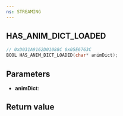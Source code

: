 ```yaml
---
ns: STREAMING
---
```

## HAS_ANIM_DICT_LOADED

```c
// 0xD031A9162D01088C 0x05E6763C
BOOL HAS_ANIM_DICT_LOADED(char* animDict);
```


## Parameters
* **animDict**: 

## Return value
